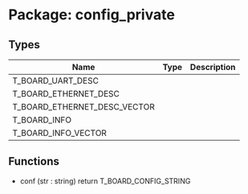 # Package: config_private
## Types
| Name                         | Type | Description |
| ---------------------------- | ---- | ----------- |
| T_BOARD_UART_DESC            |      |             |
| T_BOARD_ETHERNET_DESC        |      |             |
| T_BOARD_ETHERNET_DESC_VECTOR |      |             |
| T_BOARD_INFO                 |      |             |
| T_BOARD_INFO_VECTOR          |      |             |
## Functions
- conf <font id="function_arguments">(str : string)</font> <font id="function_return">return T_BOARD_CONFIG_STRING</font>
